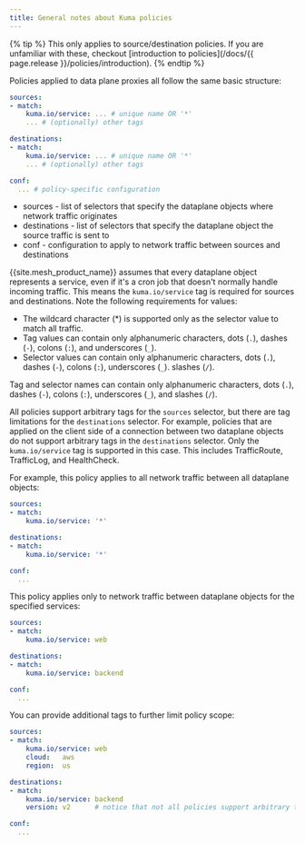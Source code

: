 ```yaml
---
title: General notes about Kuma policies
---
```


{% tip %}
This only applies to source/destination policies.
If you are unfamiliar with these, checkout [introduction to policies](/docs/{{ page.release }}/policies/introduction).
{% endtip %}

Policies applied to data plane proxies all follow the same basic structure:

```yaml
sources:
- match:
    kuma.io/service: ... # unique name OR '*'
    ... # (optionally) other tags

destinations:
- match:
    kuma.io/service: ... # unique name OR '*'
    ... # (optionally) other tags

conf:
  ... # policy-specific configuration
```

* sources - list of selectors that specify the dataplane objects where network traffic originates
* destinations - list of selectors that specify the dataplane object the source traffic is sent to
* conf - configuration to apply to network traffic between sources and destinations

{{site.mesh_product_name}} assumes that every dataplane object represents a service, even if it's a cron job that doesn't normally handle incoming traffic. This means the `kuma.io/service` tag is required for sources and destinations. Note the following requirements for values:

* The wildcard character (*) is supported only as the selector value to match all traffic.
* Tag values can contain only alphanumeric characters, dots (`.`), dashes (`-`), colons (`:`), and underscores (`_`).
* Selector values can contain only alphanumeric characters, dots (`.`), dashes (`-`), colons (`:`), underscores (`_`). slashes (`/`).

Tag and selector names can contain only alphanumeric characters, dots (`.`), dashes (`-`), colons (`:`), underscores (`_`), and slashes (`/`).

All policies support arbitrary tags for the `sources` selector, but there are tag limitations for the `destinations` selector. For example, policies that are applied on the client side of a connection between two dataplane objects do not support arbitrary tags in the `destinations` selector. Only the `kuma.io/service` tag is supported in this case. This includes TrafficRoute, TrafficLog, and HealthCheck.

For example, this policy applies to all network traffic between all dataplane objects:

```yaml
sources:
- match:
    kuma.io/service: '*'

destinations:
- match:
    kuma.io/service: '*'

conf:
  ...
```

This policy applies only to network traffic between dataplane objects for the specified services:

```yaml
sources:
- match:
    kuma.io/service: web

destinations:
- match:
    kuma.io/service: backend

conf:
  ...
```

You can provide additional tags to further limit policy scope:

```yaml
sources:
- match:
    kuma.io/service: web
    cloud:   aws
    region:  us

destinations:
- match:
    kuma.io/service: backend
    version: v2      # notice that not all policies support arbitrary tags in `destinations` selectors

conf:
  ...
```
